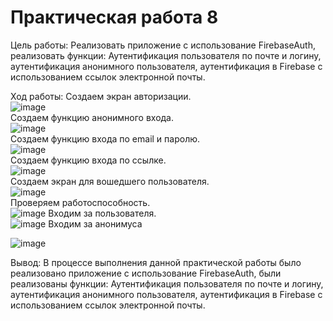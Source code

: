 # Практическая работа 8

Цель работы: Реализовать приложение с использование FirebaseAuth, реализовать функции: Аутентификация пользователя по почте и логину, аутентификация анонимного пользователя, аутентификация в Firebase с использованием ссылок электронной почты.

Ход работы:
Создаем экран авторизации.\
![image](https://user-images.githubusercontent.com/82903497/222194666-883186a1-1898-48c6-a0dd-7b9a3ceb03e1.png)\
Создаем функцию анонимного входа.\
![image](https://user-images.githubusercontent.com/82903497/222194750-84bd6550-c9f4-43bc-b798-4867bbfa02da.png)\
Создаем функцию входа по email и паролю.\
![image](https://user-images.githubusercontent.com/82903497/222194800-1b5c14d1-438d-4f13-8d4f-89ba39aa54ad.png)\
Создаем функцию входа по ссылке.\
![image](https://user-images.githubusercontent.com/82903497/222194840-149ba756-ea41-40b4-a265-45e10dc60ae2.png)\
Создаем экран для вошедшего пользователя.\
![image](https://user-images.githubusercontent.com/82903497/222194866-7a8661eb-50c7-4cfd-9569-8f50c5a9347a.png)\
Проверяем работоспособность.\
![image](https://user-images.githubusercontent.com/93879842/228247108-e4770038-f83c-40f8-9640-0d6ed1d4b189.png)
Входим за пользователя.\
![image](https://user-images.githubusercontent.com/93879842/228247291-bb0c6a69-6921-4b1c-bda9-9cbcb9d013d6.png)
Входим за анонимуса

![image](https://user-images.githubusercontent.com/93879842/228247560-d1274ba5-a940-4f44-bc79-aa649ceef836.png)

Вывод: В процессе выполнения данной практической работы было реализовано приложение с использование FirebaseAuth, были реализованы функции: Аутентификация пользователя по почте и логину, аутентификация анонимного пользователя, аутентификация в Firebase с использованием ссылок электронной почты.
